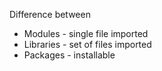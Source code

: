 Difference between

* Modules - single file imported 
* Libraries - set of files imported
* Packages - installable 

